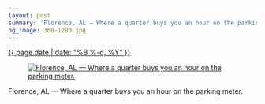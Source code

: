 ```yaml
---
layout: post
summary: 'Florence, AL — Where a quarter buys you an hour on the parking meter.'
og_image: 360-1280.jpg
---
```


<p>
 <time>
  <a href="/360">
   {{ page.date | date: "%B %-d, %Y" }}
  </a>
 </time>
 <a href="/360">
  <figure data-taken="8/19/2014">
   <img alt="Florence, AL — Where a quarter buys you an hour on the parking meter." sizes="(min-width: 700px) 50vw, calc(100vw - 2rem)" src="{{ site.assets_url }}/360-640.jpg" srcset="{{ site.assets_url }}/360-1280.jpg 1280w, {{ site.assets_url }}/360-960.jpg 960w, {{ site.assets_url }}/360-640.jpg 640w, {{ site.assets_url }}/360-320.jpg 320w"/>
  </figure>
 </a>
 <span>
  Florence, AL — Where a quarter buys you an hour on the parking meter.
 </span>
</p>

